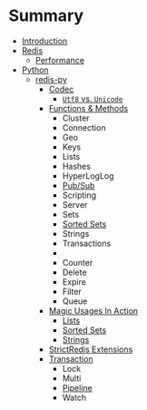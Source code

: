 # Summary

* [Introduction](README.md)
* [Redis](Redis/README.md)
  * [Performance](Redis/Performance/README.md)
* [Python](Python/README.md)
  * [redis-py](Python/redis-py/README.md)
    * [Codec](Python/redis-py/Codec/README.md)
      * [``Utf8`` vs. ``Unicode``](Python/redis-py/Codec/utf8-vs-unicode.md)
    * [Functions & Methods](Python/redis-py/FunctionsAndMethods/README.md)
      * Cluster
      * Connection
      * Geo
      * Keys
      * Lists
      * Hashes
      * HyperLogLog
      * [Pub/Sub](Python/redis-py/FunctionsAndMethods/pub-sub.md)
      * Scripting
      * Server
      * Sets
      * [Sorted Sets](Python/redis-py/FunctionsAndMethods/sorted-sets.md)
      * Strings
      * Transactions
      * ​
      * Counter
      * Delete
      * Expire
      * Filter
      * Queue
    * [Magic Usages In Action](Python/redis-py/MagicUsagesInAction/README.md)
      * [Lists](Python/redis-py/MagicUsagesInAction/lists.md)
      * [Sorted Sets](Python/redis-py/MagicUsagesInAction/sorted-sets.md)
      * [Strings](Python/redis-py/MagicUsagesInAction/strings.md)
    * [StrictRedis Extensions](Python/redis-py/StrictRedisExtensions/README.md)
    * [Transaction](Python/redis-py/Transaction/README.md)
      * Lock
      * Multi
      * [Pipeline](Python/redis-py/Transaction/Pipeline.md)
      * Watch